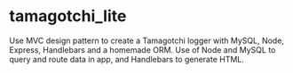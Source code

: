# tamagotchi_lite
Use MVC design pattern to create a Tamagotchi logger with MySQL, Node, Express, Handlebars and a homemade ORM.  Use of Node and MySQL to query and route data in app, and Handlebars to generate HTML.
